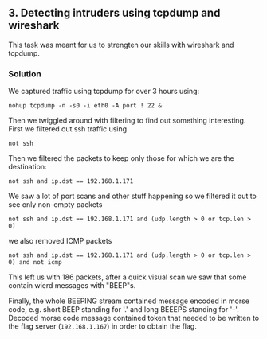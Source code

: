 ## 3. Detecting intruders using tcpdump and wireshark

This task was meant for us to strengten our skills with wireshark and tcpdump.

### Solution

We captured traffic using tcpdump for over 3 hours using:

```
nohup tcpdump -n -s0 -i eth0 -A port ! 22 &
```

Then we twiggled around with filtering to find out something interesting.
First we filtered out ssh traffic using

```
not ssh
```

Then we filtered the packets to keep only those for which we are the destination:

```
not ssh and ip.dst == 192.168.1.171
```

We saw a lot of port scans and other stuff happening so we filtered it out
to see only non-empty packets

```
not ssh and ip.dst == 192.168.1.171 and (udp.length > 0 or tcp.len > 0)
```

we also removed ICMP packets

```
not ssh and ip.dst == 192.168.1.171 and (udp.length > 0 or tcp.len > 0) and not icmp
```

This left us with 186 packets, after a quick visual scan we saw that some contain wierd
messages with "BEEP"s.

Finally, the whole BEEPING stream contained message encoded in morse code, e.g.
short BEEP standing for '.' and long BEEEPS standing for '-'. Decoded morse code
message contained token that needed to be written to the flag server (`192.168.1.167`) in order to obtain
the flag.

